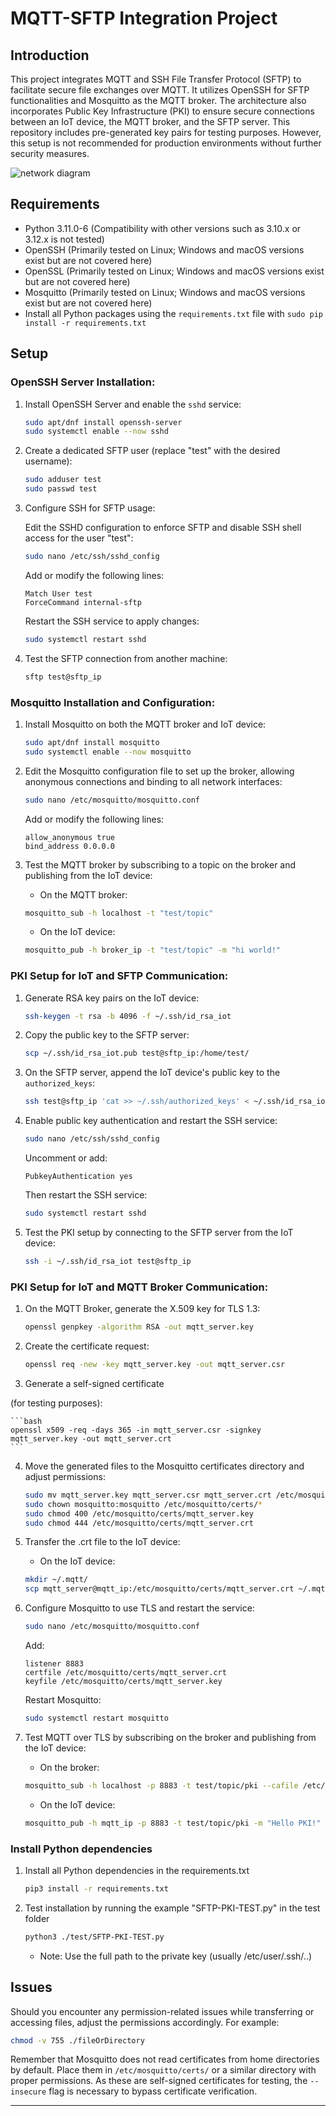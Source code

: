 # MQTT-SFTP Integration Project

## Introduction

This project integrates MQTT and SSH File Transfer Protocol (SFTP) to facilitate secure file exchanges over MQTT. It utilizes OpenSSH for SFTP functionalities and Mosquitto as the MQTT broker. The architecture also incorporates Public Key Infrastructure (PKI) to ensure secure connections between an IoT device, the MQTT broker, and the SFTP server. This repository includes pre-generated key pairs for testing purposes. However, this setup is not recommended for production environments without further security measures.

![network diagram](https://i.imgur.com/hbVA7Cw.png)
## Requirements

- Python 3.11.0-6 (Compatibility with other versions such as 3.10.x or 3.12.x is not tested)
- OpenSSH (Primarily tested on Linux; Windows and macOS versions exist but are not covered here)
- OpenSSL (Primarily tested on Linux; Windows and macOS versions exist but are not covered here)
- Mosquitto (Primarily tested on Linux; Windows and macOS versions exist but are not covered here)
- Install all Python packages using the `requirements.txt` file with `sudo pip install -r requirements.txt`

## Setup 

### OpenSSH Server Installation:

1. Install OpenSSH Server and enable the `sshd` service:

    ```bash
    sudo apt/dnf install openssh-server
    sudo systemctl enable --now sshd
    ```

2. Create a dedicated SFTP user (replace "test" with the desired username):

    ```bash
    sudo adduser test
    sudo passwd test
    ```

3. Configure SSH for SFTP usage:

    Edit the SSHD configuration to enforce SFTP and disable SSH shell access for the user "test":

    ```bash
    sudo nano /etc/ssh/sshd_config
    ```

    Add or modify the following lines:

    ```
    Match User test
    ForceCommand internal-sftp
    ```

    Restart the SSH service to apply changes:

    ```bash
    sudo systemctl restart sshd
    ```

4. Test the SFTP connection from another machine:

    ```bash
    sftp test@sftp_ip
    ```

### Mosquitto Installation and Configuration:

1. Install Mosquitto on both the MQTT broker and IoT device:

    ```bash
    sudo apt/dnf install mosquitto
    sudo systemctl enable --now mosquitto
    ```

2. Edit the Mosquitto configuration file to set up the broker, allowing anonymous connections and binding to all network interfaces:

    ```bash
    sudo nano /etc/mosquitto/mosquitto.conf
    ```

    Add or modify the following lines:

    ```
    allow_anonymous true
    bind_address 0.0.0.0
    ```

3. Test the MQTT broker by subscribing to a topic on the broker and publishing from the IoT device:

    - On the MQTT broker:

    ```bash
    mosquitto_sub -h localhost -t "test/topic"
    ```

    - On the IoT device:

    ```bash
    mosquitto_pub -h broker_ip -t "test/topic" -m "hi world!"
    ```

### PKI Setup for IoT and SFTP Communication:

1. Generate RSA key pairs on the IoT device:

    ```bash
    ssh-keygen -t rsa -b 4096 -f ~/.ssh/id_rsa_iot
    ```

2. Copy the public key to the SFTP server:

    ```bash
    scp ~/.ssh/id_rsa_iot.pub test@sftp_ip:/home/test/
    ```

3. On the SFTP server, append the IoT device's public key to the `authorized_keys`:

    ```bash
    ssh test@sftp_ip 'cat >> ~/.ssh/authorized_keys' < ~/.ssh/id_rsa_iot.pub
    ```

4. Enable public key authentication and restart the SSH service:

    ```bash
    sudo nano /etc/ssh/sshd_config
    ```

    Uncomment or add:

    ```
    PubkeyAuthentication yes
    ```

    Then restart the SSH service:

    ```bash
    sudo systemctl restart sshd
    ```

5. Test the PKI setup by connecting to the SFTP server from the IoT device:

    ```bash
    ssh -i ~/.ssh/id_rsa_iot test@sftp_ip
    ```

### PKI Setup for IoT and MQTT Broker Communication:

1. On the MQTT Broker, generate the X.509 key for TLS 1.3:

    ```bash
    openssl genpkey -algorithm RSA -out mqtt_server.key
    ```

2. Create the certificate request:

    ```bash
    openssl req -new -key mqtt_server.key -out mqtt_server.csr
    ```

3. Generate a self-signed certificate

 (for testing purposes):

    ```bash
    openssl x509 -req -days 365 -in mqtt_server.csr -signkey mqtt_server.key -out mqtt_server.crt
    ```

4. Move the generated files to the Mosquitto certificates directory and adjust permissions:

    ```bash
    sudo mv mqtt_server.key mqtt_server.csr mqtt_server.crt /etc/mosquitto/certs/
    sudo chown mosquitto:mosquitto /etc/mosquitto/certs/*
    sudo chmod 400 /etc/mosquitto/certs/mqtt_server.key
    sudo chmod 444 /etc/mosquitto/certs/mqtt_server.crt
    ```

5. Transfer the .crt file to the IoT device:

    - On the IoT device:
    ```bash
    mkdir ~/.mqtt/
    scp mqtt_server@mqtt_ip:/etc/mosquitto/certs/mqtt_server.crt ~/.mqtt/
    ```

6. Configure Mosquitto to use TLS and restart the service:

    ```bash
    sudo nano /etc/mosquitto/mosquitto.conf
    ```

    Add:

    ```
    listener 8883
    certfile /etc/mosquitto/certs/mqtt_server.crt
    keyfile /etc/mosquitto/certs/mqtt_server.key
    ```

    Restart Mosquitto:

    ```bash
    sudo systemctl restart mosquitto
    ```

7. Test MQTT over TLS by subscribing on the broker and publishing from the IoT device:

    - On the broker:

    ```bash
    mosquitto_sub -h localhost -p 8883 -t test/topic/pki --cafile /etc/mosquitto/certs/mqtt_server.crt --insecure
    ```

    - On the IoT device:

    ```bash
    mosquitto_pub -h mqtt_ip -p 8883 -t test/topic/pki -m "Hello PKI!" --cafile /path/to/mqtt_server.crt --insecure
    ```

### Install Python dependencies

1. Install all Python dependencies in the requirements.txt

    ```bash
    pip3 install -r requirements.txt
    ```

2. Test installation by running the example "SFTP-PKI-TEST.py" in the test folder

    ```bash
    python3 ./test/SFTP-PKI-TEST.py
    ```
    - Note: Use the full path to the private key (usually /etc/user/.ssh/..)

## Issues 

Should you encounter any permission-related issues while transferring or accessing files, adjust the permissions accordingly. For example:

```bash
chmod -v 755 ./fileOrDirectory
```

Remember that Mosquitto does not read certificates from home directories by default. Place them in `/etc/mosquitto/certs/` or a similar directory with proper permissions. As these are self-signed certificates for testing, the `--insecure` flag is necessary to bypass certificate verification.

---
